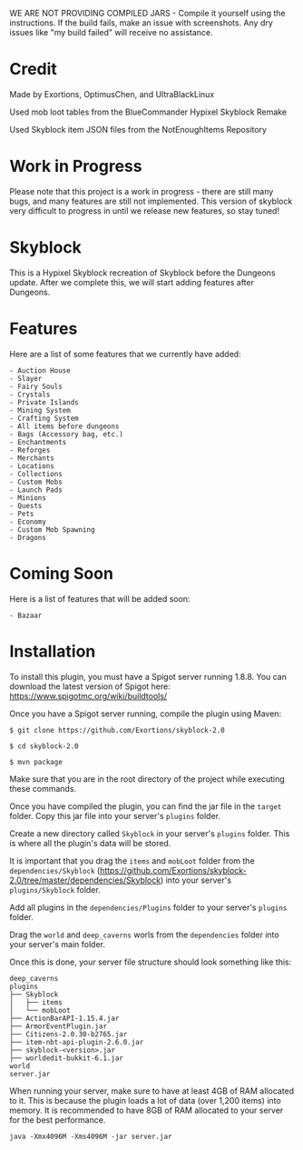 WE ARE NOT PROVIDING COMPILED JARS - Compile it yourself using the instructions. If the build fails, make an issue with screenshots. Any dry issues like "my build failed" will receive no assistance.

# Credit
Made by Exortions, OptimusChen, and UltraBlackLinux

Used mob loot tables from the BlueCommander Hypixel Skyblock Remake

Used Skyblock item JSON files from the NotEnoughItems Repository

# Work in Progress

Please note that this project is a work in progress - there are still many bugs, and many features are still not
implemented. This version of skyblock very difficult to progress in until we release new features, so stay tuned!

# Skyblock

This is a Hypixel Skyblock recreation of Skyblock before the Dungeons update. After we complete this, we will start
adding features after Dungeons.

# Features

Here are a list of some features that we currently have added:

    - Auction House
    - Slayer
    - Fairy Souls
    - Crystals
    - Private Islands
    - Mining System
    - Crafting System
    - All items before dungeons
    - Bags (Accessory bag, etc.)
    - Enchantments
    - Reforges
    - Merchants
    - Locations
    - Collections
    - Custom Mobs
    - Launch Pads
    - Minions
    - Quests
    - Pets
    - Economy
    - Custom Mob Spawning
    - Dragons

# Coming Soon

Here is a list of features that will be added soon:

    - Bazaar

# Installation

To install this plugin, you must have a Spigot server running 1.8.8. You can download the latest version of Spigot here:
https://www.spigotmc.org/wiki/buildtools/

Once you have a Spigot server running, compile the plugin using Maven:

`$ git clone https://github.com/Exortions/skyblock-2.0`

`$ cd skyblock-2.0`

`$ mvn package`

Make sure that you are in the root directory of the project while executing these commands.

Once you have compiled the plugin, you can find the jar file in the `target` folder. Copy this jar file into your server's `plugins` folder.

Create a new directory called `Skyblock` in your server's `plugins` folder. This is where all the plugin's data will be stored.

It is important that you drag the `items` and `mobLoot` folder from the `dependencies/Skyblock` (https://github.com/Exortions/skyblock-2.0/tree/master/dependencies/Skyblock) into your server's `plugins/Skyblock` folder.

Add all plugins in the `dependencies/Plugins` folder to your server's `plugins` folder.

Drag the `world` and `deep_caverns` worls from the `dependencies` folder into your server's main folder.

Once this is done, your server file structure should look something like this:
```
deep_caverns
plugins
├── Skyblock
│   ├── items
│   └── mobLoot
├── ActionBarAPI-1.15.4.jar
├── ArmorEventPlugin.jar
├── Citizens-2.0.30-b2765.jar
├── item-nbt-api-plugin-2.6.0.jar
├── skyblock-<version>.jar
├── worldedit-bukkit-6.1.jar
world
server.jar
```

When running your server, make sure to have at least 4GB of RAM allocated to it. This is because the plugin loads a lot of data (over 1,200 items) into memory.
It is recommended to have 8GB of RAM allocated to your server for the best performance.

`java -Xmx4096M -Xms4096M -jar server.jar`
